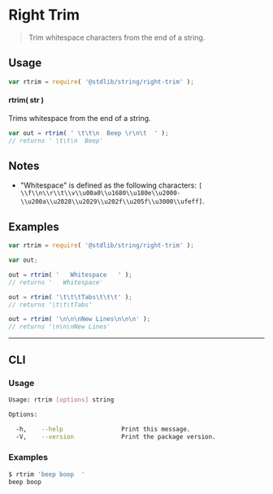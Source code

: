 # Right Trim

> Trim whitespace characters from the end of a string.


<section class="usage">

## Usage

``` javascript
var rtrim = require( '@stdlib/string/right-trim' );
```

#### rtrim( str )

Trims whitespace from the end of a string.

``` javascript
var out = rtrim( ' \t\t\n  Beep \r\n\t  ' );
// returns ' \t\t\n  Beep'
```

</section>

<!-- /.usage -->


<section class="notes">

## Notes

* "Whitespace" is defined as the following characters: `[ \\f\\n\\r\\t\\v\\u00a0\\u1680\\u180e\\u2000-\\u200a\\u2028\\u2029\\u202f\\u205f\\u3000\\ufeff]`.

</section>

<!-- /.notes -->


<section class="examples">

## Examples

``` javascript
var rtrim = require( '@stdlib/string/right-trim' );

var out;

out = rtrim( '   Whitespace   ' );
// returns '   Whitespace'

out = rtrim( '\t\t\tTabs\t\t\t' );
// returns '\t\t\tTabs'

out = rtrim( '\n\n\nNew Lines\n\n\n' );
// returns '\n\n\nNew Lines'
```

</section>

<!-- /.examples -->


---

<section class="cli">

## CLI

<section class="usage">

### Usage

``` bash
Usage: rtrim [options] string

Options:

  -h,    --help                Print this message.
  -V,    --version             Print the package version.
```

</section>

<!-- /.usage -->


<section class="examples">

### Examples

``` bash
$ rtrim 'beep boop  '
beep boop
```

</section>

<!-- /.examples -->

</section>

<!-- /.cli -->


<section class="links">

</section>

<!-- /.links -->
